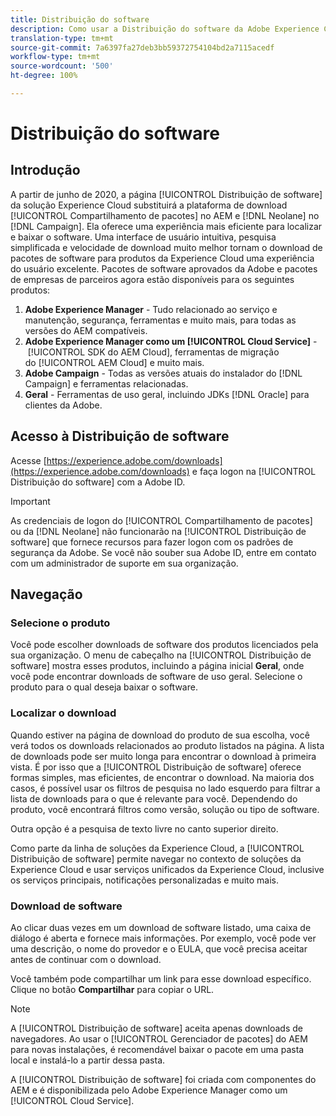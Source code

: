 ```yaml
---
title: Distribuição do software
description: Como usar a Distribuição do software da Adobe Experience Cloud
translation-type: tm+mt
source-git-commit: 7a6397fa27deb3bb59372754104bd2a7115acedf
workflow-type: tm+mt
source-wordcount: '500'
ht-degree: 100%

---
```



# Distribuição do software

## Introdução

A partir de junho de 2020, a página [!UICONTROL Distribuição de software] da solução Experience Cloud substituirá a plataforma de download [!UICONTROL Compartilhamento de pacotes] no AEM e [!DNL Neolane] no [!DNL Campaign]. Ela oferece uma experiência mais eficiente para localizar e baixar o software. Uma interface de usuário intuitiva, pesquisa simplificada e velocidade de download muito melhor tornam o download de pacotes de software para produtos da Experience Cloud uma experiência do usuário excelente. Pacotes de software aprovados da Adobe e pacotes de empresas de parceiros agora estão disponíveis para os seguintes produtos:

1. **Adobe Experience Manager** - Tudo relacionado ao serviço e manutenção, segurança, ferramentas e muito mais, para todas as versões do AEM compatíveis.
1. **Adobe Experience Manager como um [!UICONTROL Cloud Service]** - [!UICONTROL SDK do AEM Cloud], ferramentas de migração do [!UICONTROL AEM Cloud] e muito mais.
1. **Adobe Campaign** - Todas as versões atuais do instalador do [!DNL Campaign] e ferramentas relacionadas.
1. **Geral** - Ferramentas de uso geral, incluindo JDKs [!DNL Oracle] para clientes da Adobe.

## Acesso à Distribuição de software

Acesse [https://experience.adobe.com/downloads](https://experience.adobe.com/downloads) e faça logon na [!UICONTROL Distribuição do software] com a Adobe ID.

>[!IMPORTANT]
>
>As credenciais de logon do [!UICONTROL Compartilhamento de pacotes] ou da [!DNL Neolane] não funcionarão na [!UICONTROL Distribuição de software] que fornece recursos para fazer logon com os padrões de segurança da Adobe. Se você não souber sua Adobe ID, entre em contato com um administrador de suporte em sua organização.

## Navegação

### Selecione o produto

Você pode escolher downloads de software dos produtos licenciados pela sua organização. O menu de cabeçalho na [!UICONTROL Distribuição de software] mostra esses produtos, incluindo a página inicial **Geral**, onde você pode encontrar downloads de software de uso geral. Selecione o produto para o qual deseja baixar o software.

### Localizar o download

Quando estiver na página de download do produto de sua escolha, você verá todos os downloads relacionados ao produto listados na página. A lista de downloads pode ser muito longa para encontrar o download à primeira vista. É por isso que a [!UICONTROL Distribuição de software] oferece formas simples, mas eficientes, de encontrar o download. Na maioria dos casos, é possível usar os filtros de pesquisa no lado esquerdo para filtrar a lista de downloads para o que é relevante para você. Dependendo do produto, você encontrará filtros como versão, solução ou tipo de software.

Outra opção é a pesquisa de texto livre no canto superior direito.

Como parte da linha de soluções da Experience Cloud, a [!UICONTROL Distribuição de software] permite navegar no contexto de soluções da Experience Cloud e usar serviços unificados da Experience Cloud, inclusive os serviços principais, notificações personalizadas e muito mais.

### Download de software

Ao clicar duas vezes em um download de software listado, uma caixa de diálogo é aberta e fornece mais informações. Por exemplo, você pode ver uma descrição, o nome do provedor e o EULA, que você precisa aceitar antes de continuar com o download.

Você também pode compartilhar um link para esse download específico. Clique no botão **Compartilhar** para copiar o URL.

>[!NOTE]
>
>A [!UICONTROL Distribuição de software] aceita apenas downloads de navegadores. Ao usar o [!UICONTROL Gerenciador de pacotes] do AEM para novas instalações, é recomendável baixar o pacote em uma pasta local e instalá-lo a partir dessa pasta.

A [!UICONTROL Distribuição de software] foi criada com componentes do AEM e é disponibilizada pelo Adobe Experience Manager como um [!UICONTROL Cloud Service].